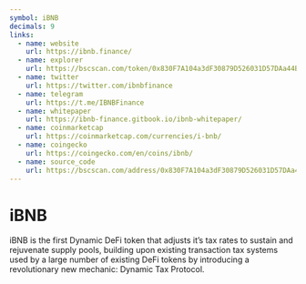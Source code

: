 ```yaml
---
symbol: iBNB
decimals: 9
links:
  - name: website
    url: https://ibnb.finance/
  - name: explorer
    url: https://bscscan.com/token/0x830F7A104a3dF30879D526031D57DAa44BF85686
  - name: twitter
    url: https://twitter.com/ibnbfinance
  - name: telegram
    url: https://t.me/IBNBFinance
  - name: whitepaper
    url: https://ibnb-finance.gitbook.io/ibnb-whitepaper/
  - name: coinmarketcap
    url: https://coinmarketcap.com/currencies/i-bnb/
  - name: coingecko
    url: https://coingecko.com/en/coins/ibnb/
  - name: source_code
    url: https://bscscan.com/address/0x830F7A104a3dF30879D526031D57DAa44BF85686#code
---
```


# iBNB

iBNB is the first Dynamic DeFi token that adjusts it’s tax rates to sustain and rejuvenate supply pools, building upon existing transaction tax systems used by a large number of existing DeFi tokens by introducing a revolutionary new mechanic: Dynamic Tax Protocol.
